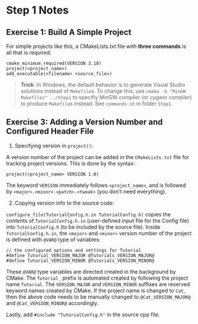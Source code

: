 # Step 1 Notes

## Exercise 1: Build A Simple Project

For simple projects like this, a CMakeLists.txt file with **three commands** is all that is required:
```
cmake_minimum_required(VERSION 3.10)
project(<project_name>)
add_executable(<filename> <source_file>)
```

> **Trick**: In Windows, the default behavior is to generate Visual Studio solutions instead of `Makefile`s. To change this, use `cmake -G "MinGW Makefiles" ../Step1` to specifiy MinGW compiler (or cygwin compiler) to produce `Makefile`s instead. See `commands.sh` in folder `Step1`.

## Exercise 3: Adding a Version Number and Configured Header File

1. Specifying version in `project()`:

A version number of the project can be added in the `CMakeLists.txt` file for tracking project versions. This is done by the syntax:
```
project(<project_name> VERSION 1.0)
```
The keyword `VERSION` immediately follows `<project_name>`, and is followed by `<major>.<minor>.<patch>.<tweak>` (you don't need everything).

2. Copying version info to the source code:

`configure_file(TutorialConfig.h.in TutorialConfig.h)` copies the contents of `TutorialConfig.h.in` (user-defined input file for the Config file) into `TutorialConfig.h` (to be included by the source file). Inside `TutorialConfig.h.in`, the `<major>` and `<minor>` version number of the project is defined with `@VAR@` type of variables:
```
// the configured options and settings for Tutorial
#define Tutorial_VERSION_MAJOR @Tutorials_VERSION_MAJOR@
#define Tutorial_VERSION_MINOR @Tutorials_VERSION_MINOR@
```
These `@VAR@` type variables are directed created in the background by CMake. The `Tutorial_` prefix is automated created by following the project name `Tutorial`. The `VERSION_MAJOR` and `VERSION_MINOR` suffixes are reserved keyword names created by CMake. If the project name is changed to `Cat`, then the above code needs to be manually changed to `@Cat_VERSION_MAJOR@` and `@Cat_VERSION_MINOR@` accordingly.

Lastly, add `#include "TutorialConfig.h"` in the source cpp file. 